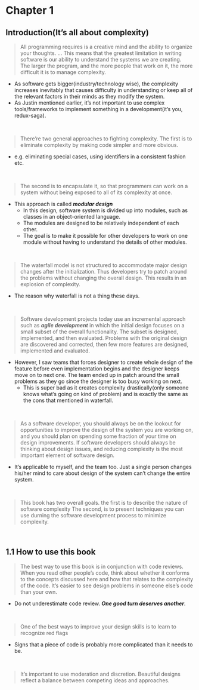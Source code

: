 # Chapter 1

## Introduction(It’s all about complexity)

> All programming requires is a creative mind and the ability to organize your thoughts. … This means that the greatest limitation in writing software is our ability to understand the systems we are creating.\
> The larger the program, and the more people that work on it, the more difficult it is to manage complexity.
-  As software gets bigger(industry/technology wise), the complexity increases inevitably that causes difficulty in understanding or keep all of the relevant factors in their minds as they modify the system.
  - As Justin mentioned earlier, it’s not important to use complex tools/frameworks to implement something in a development(it’s you, redux-saga).

<br/>

> There’re two general approaches to fighting complexity.
> The first is to eliminate complexity by making code simpler and more obvious.
- e.g. eliminating special cases, using identifiers in a consistent fashion etc.

<br/>

> The second is to encapsulate it, so that programmers can work on a system without being exposed to all of its complexity at once.
- This approach is called ***modular design***
  - In this design, software system is divided up into modules, such as classes in an object-oriented language.
  - The modules are designed to be relatively independent of each other.
  - The goal is to make it possible for other developers to work on one module without having to understand the details of other modules.

<br/>

> The waterfall model is not structured to accommodate major design changes after the initialization. Thus developers try to patch around the problems without changing the overall design. This results in an explosion of complexity.
- The reason why waterfall is not a thing these days.

<br/>

> Software development projects today use an incremental approach such as ***agile development*** in which the initial design focuses on a small subset of the overall functionality. The subset is designed, implemented, and then evaluated. Problems with the original design are discovered and corrected, then few more features are designed, implemented and evaluated.
- However, I saw teams that forces designer to create whole design of the feature before even implementation begins and the designer keeps move on to next one. The team ended up in patch around the small problems as they go since the designer is too busy working on next.
  - This is super bad as it creates complexity drastically(only someone knows what’s going on kind of problem) and is exactly the same as the cons that mentioned in waterfall.

<br/>

> As a software developer, you should always be on the lookout for opportunities to improve the design of the system you are working on, and you should plan on spending some fraction of your time on design improvements.
> If software developers should always be thinking about design issues, and reducing complexity is the most important element of software design.
- It’s applicable to myself, and the team too. Just a single person changes his/her mind to care about design of the system can’t change the entire system.
  
<br/>

> This book has two overall goals. the first is to describe the nature of software complexity
> The second, is to present techniques you can use durning the software development process to minimize complexity.

<br/>

## 1.1 How to use this book
> The best way to use this book is in conjunction with code reviews. When you read other people’s code, think about whether it conforms to the concepts discussed here and how that relates to the complexity of the code.
> It’s easier to see design problems in someone else’s code than your own.
- Do not underestimate code review. ***One good turn deserves another***.

<br/>

> One of the best ways to improve your design skills is to learn to recognize red flags
- Signs that a piece of code is probably more complicated than it needs to be.

<br/>

> It’s important to use moderation and discretion. Beautiful designs reflect a balance between competing ideas and approaches.
